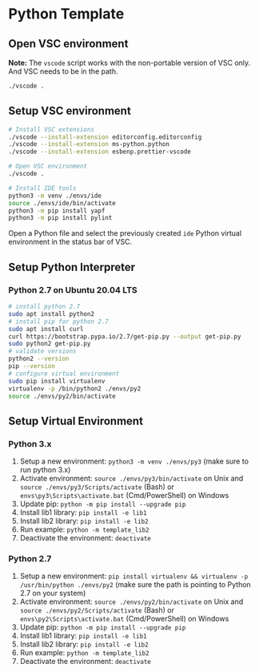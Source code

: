 # Python Template

## Open VSC environment

**Note:** The `vscode` script works with the non-portable version of VSC only. And VSC needs to be in the path.

```sh
./vscode .
```

## Setup VSC environment

```sh
# Install VSC extensions
./vscode --install-extension editorconfig.editorconfig
./vscode --install-extension ms-python.python
./vscode --install-extension esbenp.prettier-vscode

# Open VSC environment
./vscode .

# Install IDE tools
python3 -m venv ./envs/ide
source ./envs/ide/bin/activate
python3 -m pip install yapf
python3 -m pip install pylint
```

Open a Python file and select the previously created `ide` Python virtual environment in the status bar of VSC.

## Setup Python Interpreter

### Python 2.7 on Ubuntu 20.04 LTS

```sh
# install python 2.7
sudo apt install python2
# install pip for python 2.7
sudo apt install curl
curl https://bootstrap.pypa.io/2.7/get-pip.py --output get-pip.py
sudo python2 get-pip.py
# validate versions
python2 --version
pip --version
# configure virtual environment
sudo pip install virtualenv
virtualenv -p /bin/python2 ./envs/py2
source ./envs/py2/bin/activate
```

## Setup Virtual Environment

### Python 3.x

1. Setup a new environment: `python3 -m venv ./envs/py3` (make sure to run python 3.x)
2. Activate environment: `source ./envs/py3/bin/activate` on Unix and `source ./envs/py3/Scripts/activate` (Bash) or `envs\py3\Scripts\activate.bat` (Cmd/PowerShell) on Windows
3. Update pip: `python -m pip install --upgrade pip`
4. Install lib1 library: `pip install -e lib1`
5. Install lib2 library: `pip install -e lib2`
6. Run example: `python -m template_lib2`
7. Deactivate the environment: `deactivate`

### Python 2.7

1. Setup a new environment: `pip install virtualenv && virtualenv -p /usr/bin/python ./envs/py2` (make sure the path is pointing to Python 2.7 on your system)
2. Activate environment: `source ./envs/py2/bin/activate` on Unix and `source ./envs/py2/Scripts/activate` (Bash) or `envs\py2\Scripts\activate.bat` (Cmd/PowerShell) on Windows
3. Update pip: `python -m pip install --upgrade pip`
4. Install lib1 library: `pip install -e lib1`
5. Install lib2 library: `pip install -e lib2`
6. Run example: `python -m template_lib2`
7. Deactivate the environment: `deactivate`
